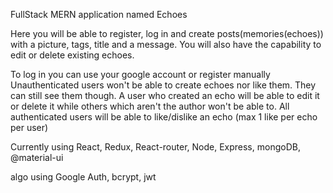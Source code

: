 FullStack MERN application named Echoes

Here you will be able to register, log in and create posts(memories(echoes)) with a picture, tags, title and a message.
You will also have the capability to edit or delete existing echoes.

To log in you can use your google account or register manually
Unauthenticated users won't be able to create echoes nor like them. They can still see them though.
A user who created an echo will be able to edit it or delete it while others which aren't the author won't be able to.
All authenticated users will be able to like/dislike an echo (max 1 like per echo per user)

Currently using React, Redux, React-router, Node, Express, mongoDB, @material-ui

algo using Google Auth, bcrypt, jwt
